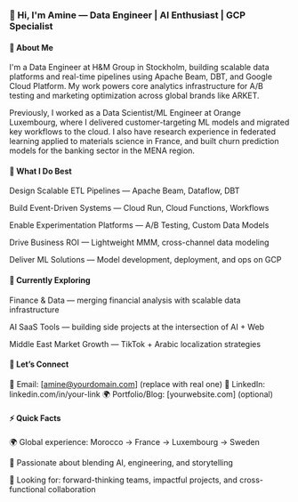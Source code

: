 ### 👋 Hi, I'm Amine — Data Engineer | AI Enthusiast | GCP Specialist
#### 🚀 About Me
I'm a Data Engineer at H&M Group in Stockholm, building scalable data platforms and real-time pipelines using Apache Beam, DBT, and Google Cloud Platform. My work powers core analytics infrastructure for A/B testing and marketing optimization across global brands like ARKET.

Previously, I worked as a Data Scientist/ML Engineer at Orange Luxembourg, where I delivered customer-targeting ML models and migrated key workflows to the cloud. I also have research experience in federated learning applied to materials science in France, and built churn prediction models for the banking sector in the MENA region.

#### 🔧 What I Do Best
Design Scalable ETL Pipelines — Apache Beam, Dataflow, DBT

Build Event-Driven Systems — Cloud Run, Cloud Functions, Workflows

Enable Experimentation Platforms — A/B Testing, Custom Data Models

Drive Business ROI — Lightweight MMM, cross-channel data modeling

Deliver ML Solutions — Model development, deployment, and ops on GCP

#### 🌱 Currently Exploring
Finance & Data — merging financial analysis with scalable data infrastructure

AI SaaS Tools — building side projects at the intersection of AI + Web

Middle East Market Growth — TikTok + Arabic localization strategies

#### 🤝 Let’s Connect
📧 Email: [amine@yourdomain.com] (replace with real one)
🔗 LinkedIn: linkedin.com/in/your-link
🌍 Portfolio/Blog: [yourwebsite.com] (optional)

#### ⚡ Quick Facts
🌍 Global experience: Morocco → France → Luxembourg → Sweden

🧠 Passionate about blending AI, engineering, and storytelling

🎯 Looking for: forward-thinking teams, impactful projects, and cross-functional collaboration
